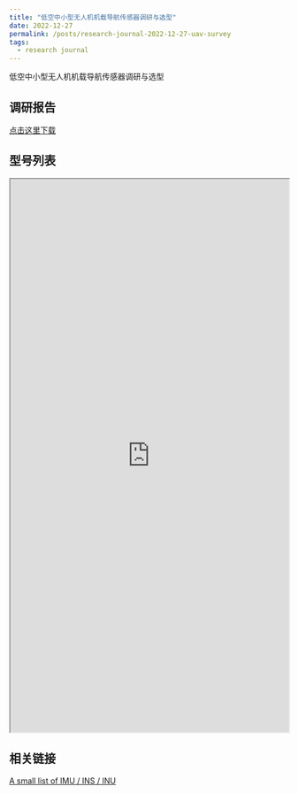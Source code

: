 ```yaml
---
title: "低空中小型无人机机载导航传感器调研与选型"
date: 2022-12-27
permalink: /posts/research-journal-2022-12-27-uav-survey
tags:
  - research journal
---
```


低空中小型无人机机载导航传感器调研与选型

## 调研报告

<a href="http://sunqinxuan.github.io/files/research-journal-2022-12-27-report.pdf">点击这里下载</a>

## 型号列表

<iframe src='https://docs.google.com/spreadsheets/d/1VewT8aULAJ9O1c9RVoygVYDiAwKbEY1GyFMnDzGOfyE/edit#gid=1495606623' width='100%' height='1000px'>
</iframe>



## 相关链接

[A small list of IMU / INS / INU](https://damien.douxchamps.net/research/imu/)